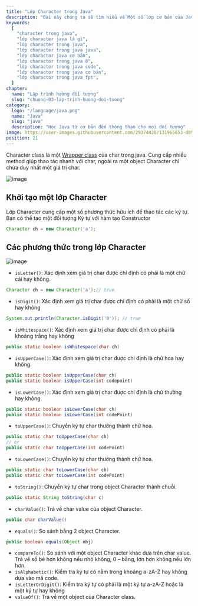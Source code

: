 ```yaml
---
title: "Lớp Character trong Java"
description: "Bài này chúng ta sẽ tìm hiểu về Một số lớp cơ bản của Java, tự học lập trình java, chia sẻ kiến thức về java"
keywords:
  [
    "character trong java",
    "lớp character java là gì",
    "lớp character trong java",
    "lớp character trong java java",
    "lớp charactor java cơ bản",
    "lớp charactor trong java 8",
    "lớp charactor trong java code",
    "lớp charactor trong java cơ bản",
    "lớp charactor trong java fpt",
  ]
chapter:
  name: "Lập trình hướng đối tượng"
  slug: "chuong-03-lap-trinh-huong-doi-tuong"
category:
  logo: "/language/java.png"
  name: "Java"
  slug: "java"
  description: "Học Java từ cơ bản đến thông thạo cho mọi đối tượng"
image: https://user-images.githubusercontent.com/29374426/131965653-d093ebae-2089-4057-b718-f2e6bfb13c88.png
position: 21
---
```


Character class là một [Wrapper class](/bai-viet/java/lop-wrapper-trong-java) của char trong java. Cung cấp nhiều method giúp thao tác nhanh với char, ngoài ra một object Character chỉ chứa duy nhất một giá trị char.

![image](https://user-images.githubusercontent.com/29374426/131965653-d093ebae-2089-4057-b718-f2e6bfb13c88.png)

## Khởi tạo một lớp Character

Lớp Character cung cấp một số phương thức hữu ích để thao tác các ký tự. Bạn có thể tạo một đối tượng Ký tự với hàm tạo Constructor

<div class="example"></div>

```java
Character ch = new Character('a');
```

## Các phương thức trong lớp Character

![image](https://user-images.githubusercontent.com/29374426/131965698-235e0ffb-e9f9-4536-a674-7a5e12537e7a.png)

- `isLetter()`: Xác định xem giá trị char được chỉ định có phải là một chữ cái hay không.

<div class="example"></div>

```java
Character ch = new Character('a');// true
```

- `isDigit()`: Xác định xem giá trị char được chỉ định có phải là một chữ số hay không

<div class="example"></div>

```java
System.out.println(Character.isDigit('0')); // true
```

- `isWhitespace()`: Xác định xem giá trị char được chỉ định có phải là khoảng trắng hay không

<div class="example"></div>

```java
public static boolean isWhitespace(char ch)
```

- `isUpperCase()`: Xác định xem giá trị char được chỉ định là chữ hoa hay không.

<div class="example"></div>

```java
public static boolean isUpperCase(char ch)
public static boolean isUpperCase(int codepoint)
```

- `isLowerCase()`: Xác định xem giá trị char được chỉ định là chữ thường hay không.

<div class="example"></div>

```java
public static boolean isLowerCase(char ch)
public static boolean isLowerCase(int codePoint)
```

- `toUpperCase()`: Chuyển ký tự char thường thành chữ hoa.

<div class="example"></div>

```java
public static char toUpperCase(char ch)
// or
public static char toUpperCase(int codePoint)
```

- `toLowerCase()`: Chuyển ký tự char thường thành chữ hoa.

<div class="example"></div>

```java
public static char toLowerCase(char ch)
public static char toLowerCase(int codePoint)
```

- `toString()`: Chuyển ký tự char trong object Character thành chuỗi.

<div class="example"></div>

```java
public static String toString(char c)
```

- `charValue()`: Trả về char value của object Character.

<div class="example"></div>

```java
public char charValue()
```

- `equals()`: So sánh bằng 2 object Character.

<div class="example"></div>

```java
public boolean equals(Object obj)
```

- `compareTo()`: So sánh với một object Character khác dựa trên char value. Trả về số bé hơn không nếu nhỏ không, 0 – bằng, lớn hơn không nếu lớn hơn.
- `isAlphabetic()`: Kiểm tra ký tự có nằm trong khoảng a-zA-Z hay không dựa vào mã code.
- `isLetterOrDigit()`: Kiểm tra ký tự có phải là một ký tự a-zA-Z hoặc là một ký tự hay không
- `valueOf()`: Trả về một object của Character class.
